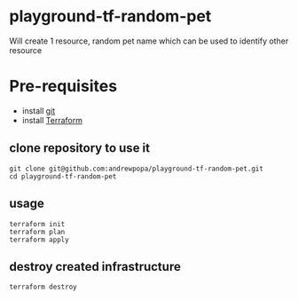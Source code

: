 # playground-tf-random-pet
Will create 1 resource, random pet name which can be used to identify other resource

# Pre-requisites

- install [git](https://git-scm.com/downloads)
- install [Terraform](https://learn.hashicorp.com/terraform/getting-started/install.html)

## clone repository to use it
```
git clone git@github.com:andrewpopa/playground-tf-random-pet.git
cd playground-tf-random-pet
```

## usage
```
terraform init
terraform plan
terraform apply
```

## destroy created infrastructure
```
terraform destroy
```